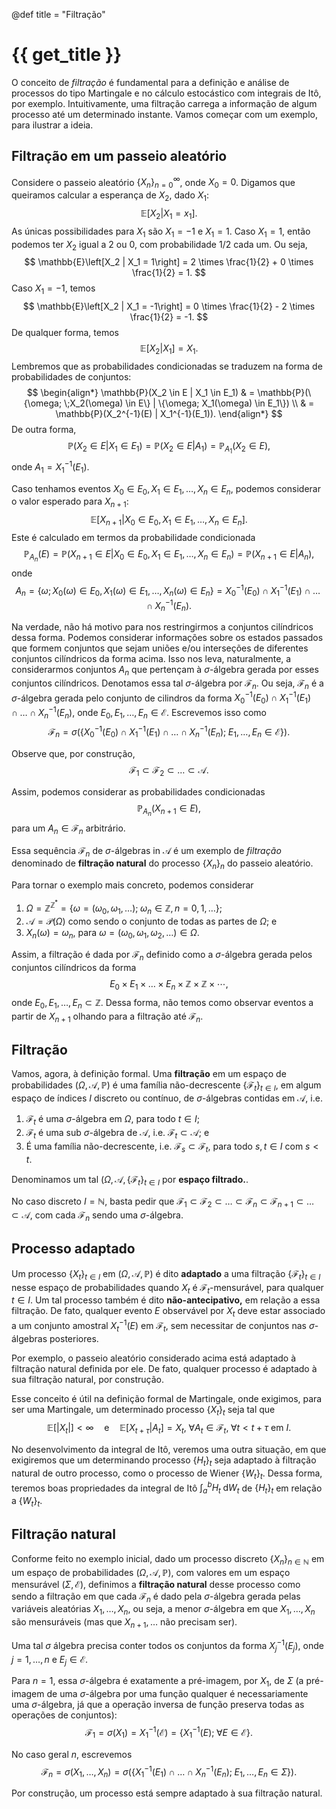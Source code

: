 @def title = "Filtração"

# {{ get_title }}

O conceito de *filtração* é fundamental para a definição e análise de processos do tipo Martingale e no cálculo estocástico com integrais de Itô, por exemplo. Intuitivamente, uma filtração carrega a informação de algum processo até um determinado instante. Vamos começar com um exemplo, para ilustrar a ideia.

## Filtração em um passeio aleatório

Considere o passeio aleatório $\{X_n\}_{n=0}^\infty$, onde $X_0 = 0$. Digamos que queiramos calcular a esperança de $X_2$, dado $X_1$:
$$
\mathbb{E}\left[X_2 | X_1 = x_1\right].
$$
As únicas possibilidades para $X_1$ são $X_1 = -1$ e $X_1 = 1$. Caso $X_1 = 1$, então podemos ter $X_2$ igual a $2$ ou $0$, com probabilidade $1/2$ cada um. Ou seja,
$$
\mathbb{E}\left[X_2 | X_1 = 1\right] = 2 \times \frac{1}{2} + 0 \times \frac{1}{2} = 1.
$$
Caso $X_1 = -1$, temos
$$
\mathbb{E}\left[X_2 | X_1 = -1\right] = 0 \times \frac{1}{2} - 2 \times \frac{1}{2} = -1.
$$
De qualquer forma, temos
$$
\mathbb{E}\left[X_2 | X_1\right] = X_1.
$$
Lembremos que as probabilidades condicionadas se traduzem na forma de probabilidades de conjuntos:
$$
\begin{align*}
\mathbb{P}(X_2 \in E | X_1 \in E_1) & = \mathbb{P}(\{\omega; \;X_2(\omega) \in E\} | \{\omega; X_1(\omega) \in E_1\}) \\
& = \mathbb{P}(X_2^{-1}(E) | X_1^{-1}(E_1)).
\end{align*}
$$
De outra forma,
$$
\mathbb{P}(X_2 \in E | X_1 \in E_1) = \mathbb{P}(X_2 \in E | A_1) = \mathbb{P}_{A_1}(X_2 \in E),
$$
onde $A_1 = X_1^{-1}(E_1)$.

Caso tenhamos eventos $X_0 \in E_0, X_1\in E_1, \ldots, X_n \in E_n$, podemos considerar o valor esperado para $X_{n+1}$:
$$
\mathbb{E}\left[X_{n+1} | X_0 \in E_0, X_1\in E_1, \ldots, X_n \in E_n\right].
$$
Este é calculado em termos da probabilidade condicionada
$$
\mathbb{P}_{A_n}(E) = \mathbb{P}\left(X_{n+1}\in E | X_0 \in E_0, X_1\in E_1, \ldots, X_n \in E_n\right) = \mathbb{P}\left(X_{n+1}\in E | A_n\right),
$$
onde
$$
A_n = \{\omega; X_0(\omega) \in E_0, X_1(\omega) \in E_1, \ldots, X_n(\omega) \in E_n\} = X_0^{-1}(E_0) \cap X_1^{-1}(E_1) \cap \ldots \cap X_n^{-1}(E_n).
$$

Na verdade, não há motivo para nos restringirmos a conjuntos cilíndricos dessa forma. Podemos considerar informações sobre os estados passados que formem conjuntos que sejam uniões e/ou interseções de diferentes conjuntos cilíndricos da forma acima. Isso nos leva, naturalmente, a considerarmos conjuntos $A_n$ que pertençam à $\sigma$-álgebra gerada por esses conjuntos cilíndricos. Denotamos essa tal $\sigma$-álgebra por $\mathcal{F}_n$. Ou seja, $\mathcal{F}_n$ é a $\sigma$-álgebra gerada pelo conjunto de cilindros da forma $X_0^{-1}(E_0) \cap X_1^{-1}(E_1) \cap \ldots \cap X_n^{-1}(E_n)$, onde $E_0, E_1, \ldots, E_n\in \mathcal{E}$. Escrevemos isso como
$$
\mathcal{F}_n = \sigma\left(\left\{ X_0^{-1}(E_0) \cap X_1^{-1}(E_1) \cap \ldots \cap X_n^{-1}(E_n); \;E_1, \ldots, E_n\in \mathcal{E}\right\}\right).
$$

Observe que, por construção,
$$
\mathcal{F}_1 \subset \mathcal{F}_2 \subset \ldots \subset \mathcal{A}.
$$

Assim, podemos considerar as probabilidades condicionadas
$$
\mathbb{P}_{A_n}(X_{n+1} \in E),
$$
para um $A_n \in \mathcal{F}_n$ arbitrário.

Essa sequência $\mathcal{F}_n$ de $\sigma$-álgebras in $\mathcal{A}$ é um exemplo de *filtração* denominado de **filtração natural** do processo $\{X_n\}_n$ do passeio aleatório.

Para tornar o exemplo mais concreto, podemos considerar 
1. $\Omega = \mathbb{Z}^{\mathbb{Z}^*} = \{\omega = (\omega_0, \omega_1, \ldots); \; \omega_n \in \mathbb{Z}, n = 0, 1, \ldots\}$;
2. $\mathcal{A} = \mathcal{P}(\Omega)$ como sendo o conjunto de todas as partes de $\Omega$; e 
3. $X_n(\omega) = \omega_n$, para $\omega = (\omega_0, \omega_1, \omega_2, \ldots) \in \Omega$.

Assim, a filtração é dada por $\mathcal{F}_n$ definido como a $\sigma$-álgebra gerada pelos conjuntos cilíndricos da forma
$$
E_0 \times E_1 \times \ldots \times E_n \times \mathbb{Z} \times \mathbb{Z} \times \cdots,
$$
onde $E_0, E_1, \ldots, E_n \subset \mathbb{Z}$. Dessa forma, não temos como observar eventos a partir de $X_{n+1}$ olhando para a filtração até $\mathcal{F}_n$.


## Filtração

Vamos, agora, à definição formal. Uma **filtração** em um espaço de probabilidades $(\Omega, \mathcal{A}, \mathbb{P})$ é uma família não-decrescente $\{\mathcal{F}_t\}_{t\in I}$, em algum espaço de índices $I$ discreto ou contínuo, de $\sigma$-álgebras contidas em $\mathcal{A}$, i.e.

1. $\mathcal{F}_t$ é uma $\sigma$-álgebra em $\Omega$, para todo $t\in I$;
2. $\mathcal{F}_t$ é uma sub $\sigma$-álgebra de $\mathcal{A}$, i.e. $\mathcal{F}_t \subset \mathcal{A}$; e
3. É uma família não-decrescente, i.e. $\mathcal{F}_s \subset \mathcal{F}_t$, para todo $s, t\in I$ com $s < t$.

Denominamos um tal $(\Omega, \mathcal{A}, \{\mathcal{F}_t\}_{t\in I}$ por **espaço filtrado.**.

No caso discreto $I = \mathbb{N}$, basta pedir que $\mathcal{F}_1 \subset \mathcal{F}_2 \subset \ldots \subset \mathcal{F}_n \subset \mathcal{F}_{n+1} \subset \ldots \subset \mathcal{A}$, com cada $\mathcal{F}_n$ sendo uma $\sigma$-álgebra.

## Processo adaptado

Um processo $\{X_t\}_{t\in I}$ em $(\Omega, \mathcal{A}, \mathbb{P})$ é dito **adaptado** a uma filtração $\{\mathcal{F}_t\}_{t\in I}$ nesse espaço de probabilidades quando $X_t$ é $\mathcal{F}_t$-mensurável, para qualquer $t \in I$. Um tal processo também é dito **não-antecipativo,** em relação a essa filtração. De fato, qualquer evento $E$ observável por $X_t$ deve estar associado a um conjunto amostral $X_t^{-1}(E)$ em $\mathcal{F}_t$, sem necessitar de conjuntos nas $\sigma$-álgebras posteriores.

Por exemplo, o passeio aleatório considerado acima está adaptado à filtração natural definida por ele. De fato, qualquer processo é adaptado à sua filtração natural, por construção.

Esse conceito é útil na definição formal de Martingale, onde exigimos, para ser uma Martingale, um determinado processo $\{X_t\}_t$ seja tal que 
$$
\mathbb{E}[|X_t|] < \infty \quad \textrm{e} \quad \mathbb{E}[X_{t + \tau} | A_t] = X_t, \; \forall A_t \in \mathcal{F}_t, \;\forall t < t + \tau \text{ em } I.
$$

No desenvolvimento da integral de Itô, veremos uma outra situação, em que exigiremos que um determinando processo $\{H_t\}_t$ seja adaptado à filtração natural de outro processo, como o processo de Wiener $\{W_t\}_t$. Dessa forma, teremos boas propriedades da integral de Itô $\int_a^b H_t \;\mathrm{d}W_t$ de $\{H_t\}_t$ em relação a $\{W_t\}_t$.

## Filtração natural

Conforme feito no exemplo inicial, dado um processo discreto $\{X_n\}_{n\in \mathbb{N}}$ em um espaço de probabilidades $(\Omega, \mathcal{A}, \mathbb{P})$, com valores em um espaço mensurável $(\Sigma, \mathcal{E})$, definimos a **filtração natural** desse processo como sendo a filtração em que cada $\mathcal{F}_n$ é dado pela $\sigma$-álgebra gerada pelas variáveis aleatórias $X_1, \ldots, X_n$, ou seja, a menor $\sigma$-álgebra em que $X_1, \ldots, X_n$ são mensuráveis (mas que $X_{n+1}, \ldots$ não precisam ser).

Uma tal $\sigma$ álgebra precisa conter todos os conjuntos da forma $X_j^{-1}(E_j)$, onde $j = 1, \ldots, n$ e $E_j\in \mathcal{E}$.

Para $n=1$, essa $\sigma$-álgebra é exatamente a pré-imagem, por $X_1$, de $\Sigma$ (a pré-imagem de uma $\sigma$-álgebra por uma função qualquer é necessariamente uma $\sigma$-álgebra, já que a operação inversa de função preserva todas as operações de conjuntos):
$$
\mathcal{F}_1 = \sigma(X_1) = X_1^{-1}(\mathcal{E}) = \{X_1^{-1}(E); \;\forall E\in \mathcal{E}\}.
$$

No caso geral $n$, escrevemos
$$
\mathcal{F}_n = \sigma(X_1, \ldots, X_n) = \sigma( \{X_1^{-1}(E_1) \cap \ldots \cap X_n^{-1}(E_n); \; E_1, \ldots, E_n \in \Sigma\}).
$$

Por construção, um processo está sempre adaptado à sua filtração natural.
